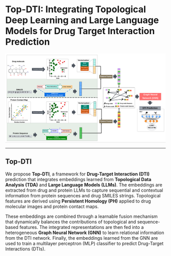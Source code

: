 # Top-DTI: Integrating Topological Deep Learning and Large Language Models for Drug Target Interaction Prediction

![Top-DTI Overview](images/pipeline.png)

---

## Top-DTI

We propose **Top-DTI**, a framework for **Drug-Target Interaction (DTI)** prediction that integrates embeddings learned from **Topological Data Analysis (TDA)** and **Large Language Models (LLMs)**. The embeddings are extracted from drug and protein LLMs to capture sequential and contextual information from protein sequences and drug SMILES strings. Topological features are derived using **Persistent Homology (PH)** applied to drug molecular images and protein contact maps.

These embeddings are combined through a learnable fusion mechanism that dynamically balances the contributions of topological and sequence-based features. The integrated representations are then fed into a heterogeneous **Graph Neural Network (GNN)** to learn relational information from the DTI network. Finally, the embeddings learned from the GNN are used to train a multilayer perceptron (MLP) classifier to predict Drug-Target Interactions (DTIs).


